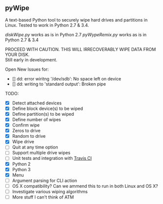 ## pyWipe

A text-based Python tool to securely wipe hard drives and partitions in Linux. 
Tested to work in Python 2.7 & 3.4. 

*diskWipe.py* works as is in Python 2.7 
*pyWypeRemix.py* works as is in Python 2.7 & 3.4 

PROCEED WITH CAUTION. THIS WILL IRRECOVERABLY WIPE DATA FROM YOUR DISK.  
Still early in development.

Open New Issues for: 

- [] dd: error wiritng '/dev/sdb': No space left on device 
- [] dd: writing to 'standard output': Broken pipe 

TODO: 
- [x] Detect attached devices 
- [x] Define block device(s) to be wiped  
- [x] Define partition(s) to be wiped 
- [x] Define number of wipes 
- [x] Confirm wipe 
- [x] Zeros to drive 
- [x] Random to drive 
- [x] Wipe drive
- [ ] Quit at any time option 
- [ ] Support multiple drive wipes 
- [ ] Unit tests and integration with [Travis CI](https://travis-ci.org/)  
- [x] Python 2 
- [X] Python 3
- [x] Menu 
- [ ] Argument parsing for CLI action 
- [ ] OS X compatibility? Can we ammend this to run in both Linux and OS X? 
- [ ] Investigate various wiping algorithms 
- [ ] More stuff I can't think of ATM 
